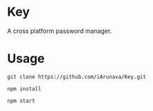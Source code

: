 # Key

A cross platform password manager.

# Usage 

`git clone https://github.com/iArunava/Key.git`

`npm install`

`npm start`

